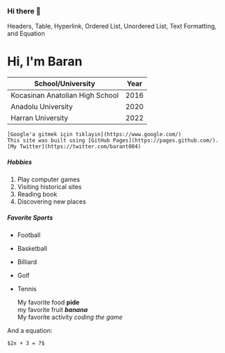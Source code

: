 ### Hi there 👋

<!--
**barant04/barant04** is a ✨ _special_ ✨ repository because its `README.md` (this file) appears on your GitHub profile.

Here are some ideas to get you started:

- 🔭 I’m currently working on ...
- 🌱 I’m currently learning ...
- 👯 I’m looking to collaborate on ...
- 🤔 I’m looking for help with ...
- 💬 Ask me about ...
- 📫 How to reach me: ...
- 😄 Pronouns: ...
- ⚡ Fun fact: ...
-->


<html>
<head>
	Headers, Table, Hyperlink, Ordered List, Unordered List, Text Formatting, and Equation
</head>
<body>
	<h1>Hi, I'm Baran</h1>

| School/University  | Year |
|--------|-----|
| Kocasinan Anatolian High School  | 2016|
| Anadolu University   | 2020|
| Harran University  | 2022|



	[Google'a gitmek için tıklayın](https://www.google.com/)
	This site was built using [GitHub Pages](https://pages.github.com/).
	[My Twitter](https://twitter.com/barant004)

<h5>Hobbies</h5>
	
1. Play computer games
2. Visiting historical sites
3. Reading book
4. Discovering new places

<h5>Favorite Sports</h5>

- Football
- Basketball
- Billiard
- Golf
- Tennis



	My favorite food **pide** <br>
	my favorite fruit **_banana_** <br>
	My favorite activity _coding the game_
	
And a equation:

	$2x + 3 = 7$

</body>
</html>



